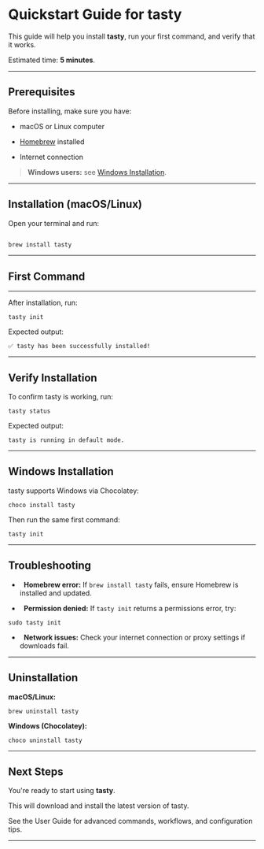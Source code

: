 # Quickstart Guide for tasty

This guide will help you install **tasty**, run your first command, and verify that it works.

Estimated time: **5 minutes**.

---

## Prerequisites

Before installing, make sure you have:

- macOS or Linux computer

- [Homebrew](https://brew.sh/) installed

- Internet connection

> **Windows users:** see [Windows Installation](#windows-installation).

---

## Installation (macOS/Linux)

Open your terminal and run:

```bash

brew install tasty

```

* * * * *

## First Command

-------------

After installation, run:

`tasty init`

Expected output:

`✅ tasty has been successfully installed!`

* * * * *

## Verify Installation 

To confirm tasty is working, run:

`tasty status`

Expected output:

`tasty is running in default mode.`

* * * * *

## Windows Installation

tasty supports Windows via Chocolatey:

`choco install tasty`

Then run the same first command:

`tasty init`

* * * * *

## Troubleshooting

-   **Homebrew error:** If `brew install tasty` fails, ensure Homebrew is installed and updated.

-   **Permission denied:** If `tasty init` returns a permissions error, try:

`sudo tasty init`

-   **Network issues:** Check your internet connection or proxy settings if downloads fail.

* * * * *

## Uninstallation

**macOS/Linux:**

`brew uninstall tasty`

**Windows (Chocolatey):**

`choco uninstall tasty`

* * * * *

## Next Steps


You're ready to start using **tasty**.

This will download and install the latest version of tasty. 

See the User Guide for advanced commands, workflows, and configuration tips.

* * * * *
